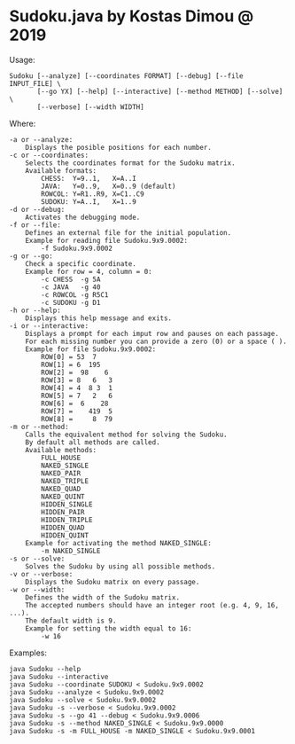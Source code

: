 # Sudoku.java by Kostas Dimou @ 2019

Usage:

    Sudoku [--analyze] [--coordinates FORMAT] [--debug] [--file INPUT_FILE] \
           [--go YX] [--help] [--interactive] [--method METHOD] [--solve] \
           [--verbose] [--width WIDTH]

Where:

    -a or --analyze:
        Displays the posible positions for each number.
    -c or --coordinates:
        Selects the coordinates format for the Sudoku matrix.
        Available formats:
            CHESS:  Y=9..1,   X=A..I
            JAVA:   Y=0..9,   X=0..9 (default)
            ROWCOL: Y=R1..R9, X=C1..C9
            SUDOKU: Y=A..I,   X=1..9
    -d or --debug:
        Activates the debugging mode.
    -f or --file:
        Defines an external file for the initial population.
        Example for reading file Sudoku.9x9.0002:
            -f Sudoku.9x9.0002
    -g or --go:
        Check a specific coordinate.
        Example for row = 4, column = 0:
            -c CHESS  -g 5A
            -c JAVA   -g 40
            -c ROWCOL -g R5C1
            -c SUDOKU -g D1
    -h or --help:
        Displays this help message and exits.
    -i or --interactive:
        Displays a prompt for each imput row and pauses on each passage.
        For each missing number you can provide a zero (0) or a space ( ).
        Example for file Sudoku.9x9.0002:
            ROW[0] = 53  7
            ROW[1] = 6  195
            ROW[2] =  98    6
            ROW[3] = 8   6   3
            ROW[4] = 4  8 3  1
            ROW[5] = 7   2   6
            ROW[6] =  6    28
            ROW[7] =    419  5
            ROW[8] =     8  79
    -m or --method:
        Calls the equivalent method for solving the Sudoku.
        By default all methods are called.
        Available methods:
            FULL_HOUSE
            NAKED_SINGLE
            NAKED_PAIR
            NAKED_TRIPLE
            NAKED_QUAD
            NAKED_QUINT
            HIDDEN_SINGLE
            HIDDEN_PAIR
            HIDDEN_TRIPLE
            HIDDEN_QUAD
            HIDDEN_QUINT
        Example for activating the method NAKED_SINGLE:
            -m NAKED_SINGLE
    -s or --solve:
        Solves the Sudoku by using all possible methods.
    -v or --verbose:
        Displays the Sudoku matrix on every passage.
    -w or --width:
        Defines the width of the Sudoku matrix.
        The accepted numbers should have an integer root (e.g. 4, 9, 16, ...).
        The default width is 9.
        Example for setting the width equal to 16:
            -w 16

Examples:

    java Sudoku --help
    java Sudoku --interactive
    java Sudoku --coordinate SUDOKU < Sudoku.9x9.0002
    java Sudoku --analyze < Sudoku.9x9.0002
    java Sudoku --solve < Sudoku.9x9.0002
    java Sudoku -s --verbose < Sudoku.9x9.0002
    java Sudoku -s --go 41 --debug < Sudoku.9x9.0006
    java Sudoku -s --method NAKED_SINGLE < Sudoku.9x9.0000
    java Sudoku -s -m FULL_HOUSE -m NAKED_SINGLE < Sudoku.9x9.0001
